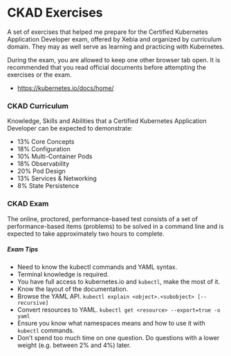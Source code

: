 # CKAD Exercises

A set of exercises that helped me prepare for the Certified Kubernetes Application Developer exam, offered by Xebia and organized by curriculum domain. They may as well serve as learning and practicing with Kubernetes.

During the exam, you are allowed to keep one other browser tab open. It is recommended that you read official documents before attempting the exercises or the exam.

- <https://kubernetes.io/docs/home/>

### CKAD Curriculum

Knowledge, Skills and Abilities that a Certified Kubernetes Application Developer can be expected to demonstrate:

- 13% Core Concepts
- 18% Configuration
- 10% Multi-Container Pods
- 18% Observability
- 20% Pod Design
- 13% Services & Networking
- 8% State Persistence

### CKAD Exam

The online, proctored, performance-based test consists of a set of performance-based items (problems) to be solved in a command line and is expected to take approximately two hours to complete.

##### Exam Tips

- Need to know the kubectl commands and YAML syntax.
- Terminal knowledge is required.
- You have full access to kubernetes.io and `kubectl`, make the most of it.
- Know the layout of the documentation.
- Browse the YAML API.
  `kubectl explain <object>.<subobject> [--recursive]`
- Convert resources to YAML.
  `kubectl get <resource> --export=true -o yaml`
- Ensure you know what namespaces means and how to use it with `kubectl` commands.
- Don’t spend too much time on one question. Do questions with a lower weight (e.g. between 2% and 4%) later.
